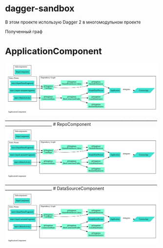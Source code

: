 # dagger-sandbox
В этом проекте использую Dagger 2 в многомодульном проекте

Полученный граф
# ApplicationComponent
<img src="https://raw.githubusercontent.com/Dorokhovyegor/dagger-sandbox/3d180740273f7f10e292df8c5b10ddf70a50581a/com.dorokhov.testingdagger.di.component.ApplicationComponent.svg">
______________________________________________________________________________________________________
# RepoComponent
<img src="https://raw.githubusercontent.com/Dorokhovyegor/dagger-sandbox/3d180740273f7f10e292df8c5b10ddf70a50581a/com.dorokhov.testingdagger.di.component.ApplicationComponent.svg">
______________________________________________________________________________________________________
# DataSourceComponent
<img src="https://raw.githubusercontent.com/Dorokhovyegor/dagger-sandbox/3d180740273f7f10e292df8c5b10ddf70a50581a/com.dorokhov.testingdagger.di.component.ApplicationComponent.svg">
